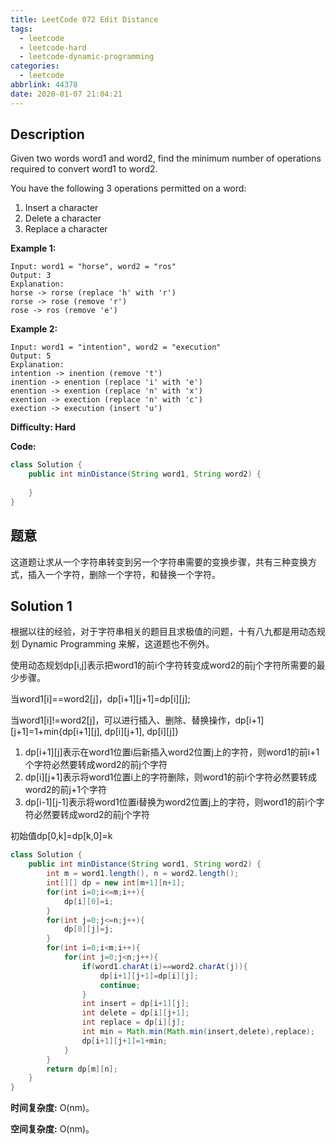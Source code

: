 ```yaml
---
title: LeetCode 072 Edit Distance
tags:
  - leetcode
  - leetcode-hard
  - leetcode-dynamic-programming
categories:
  - leetcode
abbrlink: 44378
date: 2020-01-07 21:04:21
---
```


## Description

Given two words word1 and word2, find the minimum number of operations required to convert word1 to word2.

You have the following 3 operations permitted on a word:

1. Insert a character
2. Delete a character
3. Replace a character

**Example 1:**

```
Input: word1 = "horse", word2 = "ros"
Output: 3
Explanation: 
horse -> rorse (replace 'h' with 'r')
rorse -> rose (remove 'r')
rose -> ros (remove 'e')
```

**Example 2:**

```
Input: word1 = "intention", word2 = "execution"
Output: 5
Explanation: 
intention -> inention (remove 't')
inention -> enention (replace 'i' with 'e')
enention -> exention (replace 'n' with 'x')
exention -> exection (replace 'n' with 'c')
exection -> execution (insert 'u')
```

**Difficulty: Hard**

**Code:**

```java
class Solution {
    public int minDistance(String word1, String word2) {
        
    }
}
```

## 题意

这道题让求从一个字符串转变到另一个字符串需要的变换步骤，共有三种变换方式，插入一个字符，删除一个字符，和替换一个字符。

<!-- more -->

## Solution 1

根据以往的经验，对于字符串相关的题目且求极值的问题，十有八九都是用动态规划 Dynamic Programming 来解，这道题也不例外。

使用动态规划dp[i,j]表示把word1的前i个字符转变成word2的前j个字符所需要的最少步骤。

当word1[i]==word2[j]，dp[i+1][j+1]=dp[i][j];

当word1[i]!=word2[j]，可以进行插入、删除、替换操作，dp[i+1][j+1]=1+min{dp[i+1][j], dp[i][j+1], dp[i][j]}

1. dp[i+1][j]表示在word1位置i后新插入word2位置j上的字符，则word1的前i+1个字符必然要转成word2的前j个字符
2. dp[i][j+1]表示将word1位置i上的字符删除，则word1的前i个字符必然要转成word2的前j+1个字符
3. dp[i-1][j-1]表示将word1位置i替换为word2位置j上的字符，则word1的前i个字符必然要转成word2的前j个字符

初始值dp[0,k]=dp[k,0]=k

```java
class Solution {
    public int minDistance(String word1, String word2) {
        int m = word1.length(), n = word2.length();
        int[][] dp = new int[m+1][n+1];
        for(int i=0;i<=m;i++){
            dp[i][0]=i;
        }
        for(int j=0;j<=n;j++){
            dp[0][j]=j;
        }
        for(int i=0;i<m;i++){
            for(int j=0;j<n;j++){
                if(word1.charAt(i)==word2.charAt(j)){
                    dp[i+1][j+1]=dp[i][j];
                    continue;
                }
                int insert = dp[i+1][j];
                int delete = dp[i][j+1];
                int replace = dp[i][j];
                int min = Math.min(Math.min(insert,delete),replace);
                dp[i+1][j+1]=1+min;
            }
        }
        return dp[m][n];
    }
}
```

**时间复杂度:** O(nm)。

**空间复杂度:** O(nm)。
